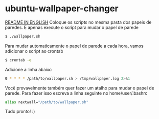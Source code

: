 # ubuntu-wallpaper-changer
[README IN ENGLISH](https://github.com/estevaofon/ubuntu-wallpaper-changer/blob/master/README-ENGLISH.md)
Coloque os scripts no mesma pasta dos papeis de paredes.
E apenas execute o script para mudar o papel de parede
```bash
$ ./wallpaper.sh
```
Para mudar automaticamente o papel de parede a cada hora, vamos adicionar o script ao crontab
```bash
$ crontab -e 
```
Adicione a linha abaixo 
```bash
0 * * * * /path/to/wallpaper.sh > /tmp/wallpaper.log 2>&1
```
Você provavelmente também quer fazer um atalho para mudar o papel de parede. Para fazer isso escreva a linha seguinte no home/user/.bashrc
```bash
alias nextwall="/path/to/wallpaper.sh"
```
Tudo pronto! :)
